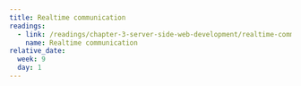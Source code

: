 ```yaml
---
title: Realtime communication
readings:
  - link: /readings/chapter-3-server-side-web-development/realtime-communication/
    name: Realtime communication
relative_date:
  week: 9
  day: 1
---
```

